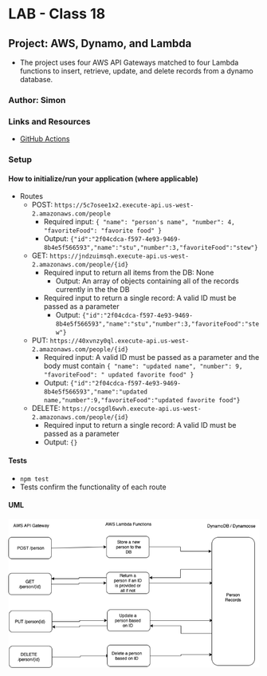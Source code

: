 # LAB - Class 18

## Project: AWS, Dynamo, and Lambda

- The project uses four AWS API Gateways matched to four Lambda functions to insert, retrieve, update, and delete records from a dynamo database.

### Author: Simon

### Links and Resources

- [GitHub Actions](https://github.com/simon-panek/serverless-api/actions/new) 

### Setup

#### How to initialize/run your application (where applicable)

- Routes
  - POST: `https://5c7osee1x2.execute-api.us-west-2.amazonaws.com/people`
    - Required input: `{ "name": "person's name", "number": 4, "favoriteFood": "favorite food" }`
    - Output: `{"id":"2f04cdca-f597-4e93-9469-8b4e5f566593","name":"stu","number":3,"favoriteFood":"stew"}`
  - GET: `https://jndzuimsqh.execute-api.us-west-2.amazonaws.com/people/{id}`
    - Required input to return all items from the DB: None
      - Output: An array of objects containing all of the records currently in the the DB
    - Required input to return a single record: A valid ID must be passed as a parameter
      - Output: `{"id":"2f04cdca-f597-4e93-9469-8b4e5f566593","name":"stu","number":3,"favoriteFood":"stew"}`
  - PUT: `https://40xvnzy0ql.execute-api.us-west-2.amazonaws.com/people/{id}`
    - Required input: A valid ID must be passed as a parameter and the body must contain `{ "name": "updated name", "number": 9, "favoriteFood": " updated favorite food" }`
    - Output: `{"id":"2f04cdca-f597-4e93-9469-8b4e5f566593","name":"updated name,"number":9,"favoriteFood":"updated favorite food"}`
  - DELETE: `https://ocsgdl6wvh.execute-api.us-west-2.amazonaws.com/people/{id}`
    - Required input to return a single record: A valid ID must be passed as a parameter
    - Output: `{}`

#### Tests

- `npm test`
- Tests confirm the functionality of each route

#### UML

![UML Diagram](401-lab-18-uml.png)
